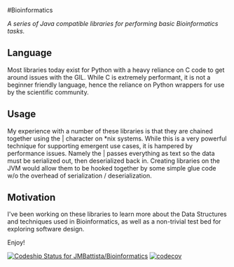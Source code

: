 #Bioinformatics

*A series of Java compatible libraries for performing basic Bioinformatics tasks.*

## Language
Most libraries today exist for Python with a heavy reliance on C code to get around issues with the GIL. While C is extremely performant, it is not a beginner friendly language, hence the reliance on Python wrappers for use by the scientific community.

## Usage
My experience with a number of these libraries is that they are chained together using the | character on *nix systems. While this is a very powerful technique for supporting emergent use cases, it is hampered by performance issues. Namely the | passes everything as text so the data must be serialized out, then deserialized back in. Creating libraries on the JVM would allow them to be hooked together by some simple glue code w/o the overhead of serialization / deserialization. 

## Motivation
I've been working on these libraries to learn more about the Data Structures and techniques used in Bioinformatics, as well as a non-trivial test bed for exploring software design.

Enjoy!

[ ![Codeship Status for JMBattista/Bioinformatics](https://codeship.com/projects/e2907780-3313-0132-a6d8-3a623e75de45/status?branch=master)](https://codeship.com/projects/40553)
[![codecov](https://codecov.io/gh/JMBattista/Bioinformatics/branch/master/graph/badge.svg)](https://codecov.io/gh/JMBattista/Bioinformatics)

